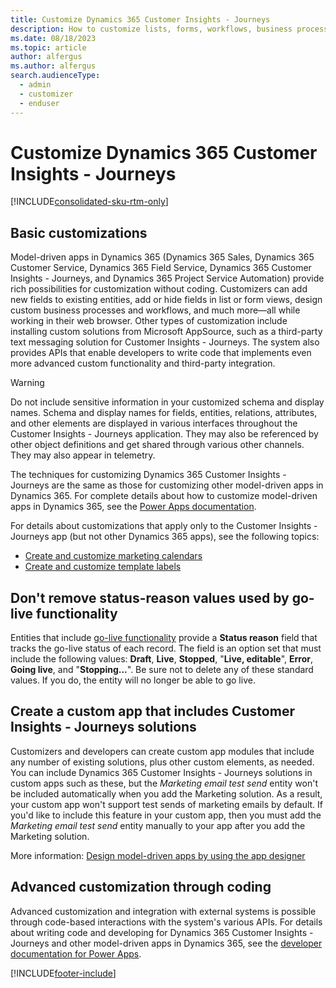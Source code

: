 ```yaml
---
title: Customize Dynamics 365 Customer Insights - Journeys
description: How to customize lists, forms, workflows, business processes, validations, and more in Dynamics 365 Customer Insights - Journeys.
ms.date: 08/18/2023
ms.topic: article
author: alfergus
ms.author: alfergus
search.audienceType: 
  - admin
  - customizer
  - enduser
---
```


# Customize Dynamics 365 Customer Insights - Journeys

[!INCLUDE[consolidated-sku-rtm-only](./includes/consolidated-sku-rtm-only.md)]

## Basic customizations

Model-driven apps in Dynamics 365 (Dynamics 365 Sales, Dynamics 365 Customer Service, Dynamics 365 Field Service, Dynamics 365 Customer Insights - Journeys, and Dynamics 365 Project Service Automation) provide rich possibilities for customization without coding. Customizers can add new fields to existing entities, add or hide fields in list or form views, design custom business processes and workflows, and much more—all while working in their web browser. Other types of customization include installing custom solutions from Microsoft AppSource, such as a third-party text messaging solution for Customer Insights - Journeys. The system also provides APIs that enable developers to write code that implements even more advanced custom functionality and third-party integration.

> [!WARNING]
> Do not include sensitive information in your customized schema and display names. Schema and display names for fields, entities, relations, attributes, and other elements are displayed in various interfaces throughout the Customer Insights - Journeys application. They may also be referenced by other object definitions and get shared through various other channels. They may also appear in telemetry.

The techniques for customizing Dynamics 365 Customer Insights - Journeys are the same as those for customizing other model-driven apps in Dynamics 365. For complete details about how to customize model-driven apps in Dynamics 365, see the [Power Apps documentation](/powerapps/?panel=getstarted#pivot=home).

For details about customizations that apply only to the Customer Insights - Journeys app (but not other Dynamics 365 apps), see the following topics:

- [Create and customize marketing calendars](customize-marketing-calendars.md)
- [Create and customize template labels](customize-template-labels.md)

## Don't remove status-reason values used by go-live functionality

Entities that include [go-live functionality](go-live.md) provide a **Status reason** field that tracks the go-live status of each record. The field is an option set that must include the following values: **Draft**, **Live**, **Stopped**, "**Live, editable**", **Error**, **Going live**, and "**Stopping...**". Be sure not to delete any of these standard values. If you do, the entity will no longer be able to go live.

## Create a custom app that includes Customer Insights - Journeys solutions

Customizers and developers can create custom app modules that include any number of existing solutions, plus other custom elements, as needed. You can include 
Dynamics 365 Customer Insights - Journeys solutions in custom apps such as these, but the *Marketing email test send* entity won't be included automatically when you add the Marketing solution. As a result, your custom app won't support test sends of marketing emails by default. If you'd like to include this feature in your custom app, then you must add the *Marketing email test send* entity manually to your app after you add the Marketing solution.

More information: [Design model-driven apps by using the app designer](/powerapps/maker/model-driven-apps/design-custom-business-apps-using-app-designer)

## Advanced customization through coding

Advanced customization and integration with external systems is possible through code-based interactions with the system's various APIs. For details about writing code and developing for Dynamics 365 Customer Insights - Journeys and other model-driven apps in Dynamics 365, see the [developer documentation for Power Apps](/powerapps/?panel=developer#pivot=home).

[!INCLUDE[footer-include](./includes/footer-banner.md)]
